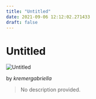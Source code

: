 ```yaml
---
title: "Untitled"
date: 2021-09-06 12:12:02.271433
draft: false
---
```


# Untitled

![Untitled](../images/8aa125cc-0f35-11ec-a5fb-1e00f30e0089.png)

by *kremergabriella*



> No description provided.